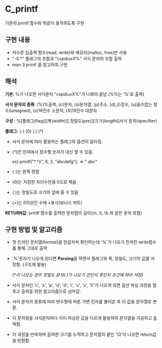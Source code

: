 # C_printf
기존의 printf 함수와 똑같이 동작하도록 구현

## 구현 내용
- 저수준 입출력 함수(read, write)와 메모리(malloc, free)만 사용
-  "-0.\*" 플래그의 조합과 "cspdiuxX%" 서식 문자의 조합 출력
-  man 3 printf 를 참고하여 구현

## 해석

**기본**: %가 나오면 서식문자 "cspdiuxX%"가 나와야 끝남.(%%는 '%'로 출력)

**서식 문자의 종류**: (%)%출력, (c)문자, (s)문자열, (p)주소, (d),(i)정수, (u)음수없는 정수(unsigned), (x)16진수 소문자, (X)16진수 대문자

**구성** : %[플래그(flag)][폭(width)][.정밀도(pre)][크기(length)]서식 문자(specifier)

**플래그:** (-) (0) (.) (*)

- 서식 문자에 따라 활용하는 플래그와 옵션이 달라짐.
- (*)은 인자에서 정수형 숫자가 대신 할 수 있음.

    ex) printf("\*.\*s", 6, 3, "abcdefg"); ⇒ "   abc"

- (-)는 왼쪽 정렬
- (0)는 지정한 자리수만큼 0으로 채움
- (.)는 정밀도로 크기의 앞에 올 수 있음
- (+)는 0이상인 수에 +표시(보너스 파트)

**RETURN값**: printf 함수를 출력한 문자열의 길이(\n, \t, \b 와 같은 문자 포함)

## 구현 방법 및 알고리즘

- 첫 인자인 문자열(format)을 한글자씩 확인하는데 '%'가 나오기 전까진 write함수를 통해 그대로 출력
- '%'문자가 나오게 된다면 **Parsing**을 하면서 플래그와 폭, 정밀도, 크기의 값를 저장함. (구조체 활용)

    (**이 나오는 경우 정밀도 문자(.)가 나오기 전인지 후인지 조건에 따라 저장)*

- 서식 문자인 'c', 's', 'p', 'd', 'd', 'i', 'u', 'x', 'X'가 나오게 되면 옵션 파싱 과정을 멈추고 출력을 위한 알고리즘으로 넘어감.
- 서식 문자의 종류에 따라 변수형에 따른 가변 인자를 불러온 후 이 값을 문자열로 변환.
- 이 문자열을 서식문자마다 이미 파싱된 값을 다르게 활용하여 문자열을 가공하고 출력함.
- 이 과정을 반복하며 출력한 크기를 누적하고  문자열의 끝인 '\0'이 나오면 return값을 반환함.
